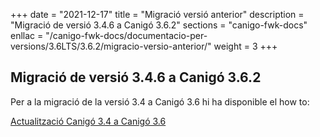 +++
date        = "2021-12-17"
title       = "Migració versió anterior"
description = "Migració de versió 3.4.6 a Canigó 3.6.2"
sections    = "canigo-fwk-docs"
enllac		= "/canigo-fwk-docs/documentacio-per-versions/3.6LTS/3.6.2/migracio-versio-anterior/"
weight		= 3
+++

## Migració de versió 3.4.6 a Canigó 3.6.2

Per a la migració de la versió 3.4 a Canigó 3.6 hi ha disponible el how to:

[Actualització Canigó 3.4 a Canigó 3.6](/howtos/2021-10-Howto-Actualitzacio_Canigo3_4_Canigo3_6/)